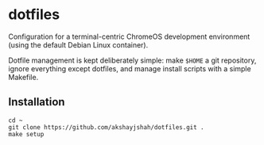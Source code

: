 # dotfiles

Configuration for a terminal-centric ChromeOS development environment (using
the default Debian Linux container).

Dotfile management is kept deliberately simple: make `$HOME` a git repository,
ignore everything except dotfiles, and manage install scripts with a simple
Makefile.

## Installation

```
cd ~
git clone https://github.com/akshayjshah/dotfiles.git .
make setup
```
